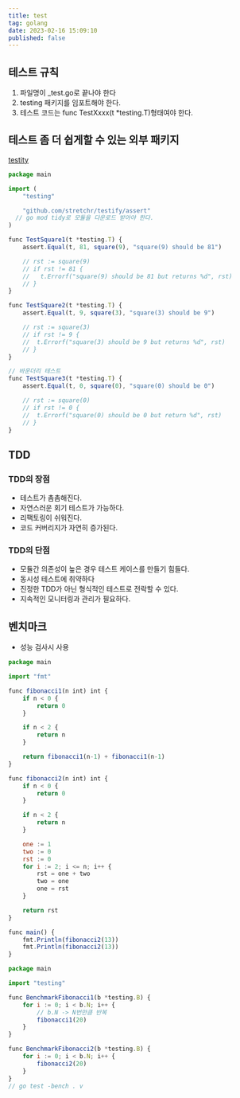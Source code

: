 ```yaml
---
title: test
tag: golang
date: 2023-02-16 15:09:10
published: false
---
```


## 테스트 규칙
1. 파일명이 _test.go로 끝나야 한다
2. testing 패키지를 임포트해야 한다.
3. 테스트 코드는 func TestXxxx(t *testing.T)형태여야 한다.

## 테스트 좀 더 쉽게할 수 있는 외부 패키지
[testity](https://github.com/stretchr/testify)
```js
package main

import (
	"testing"

	"github.com/stretchr/testify/assert"
  // go mod tidy로 모듈을 다운로드 받아야 한다.
)

func TestSquare1(t *testing.T) {
	assert.Equal(t, 81, square(9), "square(9) should be 81")

	// rst := square(9)
	// if rst != 81 {
	//   t.Errorf("square(9) should be 81 but returns %d", rst)
	// }
}

func TestSquare2(t *testing.T) {
	assert.Equal(t, 9, square(3), "square(3) should be 9")

	// rst := square(3)
	// if rst != 9 {
	// 	t.Errorf("square(3) should be 9 but returns %d", rst)
	// }
}

// 바운더리 테스트
func TestSquare3(t *testing.T) {
	assert.Equal(t, 0, square(0), "square(0) should be 0")

	// rst := square(0)
	// if rst != 0 {
	// 	t.Errorf("square(0) should be 0 but return %d", rst)
	// }
}
```


## TDD
### TDD의 장점
- 테스트가 촘촘해진다.
- 자연스러운 회기 테스트가 가능하다.
- 리팩토링이 쉬워진다.
- 코드 커버리지가 자연히 증가된다.

### TDD의 단점
- 모듈간 의존성이 높은 경우 테스트 케이스를 만들기 힘들다.
- 동시성 테스트에 취약하다
- 진정한 TDD가 아닌 형식적인 테스트로 전락할 수 있다.
- 지속적인 모니터링과 관리가 필요하다.

## 벤치마크
- 성능 검사시 사용

```js
package main

import "fmt"

func fibonacci1(n int) int {
	if n < 0 {
		return 0
	}

	if n < 2 {
		return n
	}

	return fibonacci1(n-1) + fibonacci1(n-1)
}

func fibonacci2(n int) int {
	if n < 0 {
		return 0
	}

	if n < 2 {
		return n
	}

	one := 1
	two := 0
	rst := 0
	for i := 2; i <= n; i++ {
		rst = one + two
		two = one
		one = rst
	}

	return rst
}

func main() {
	fmt.Println(fibonacci2(13))
	fmt.Println(fibonacci2(13))
}
```

```js
package main

import "testing"

func BenchmarkFibonacci1(b *testing.B) {
	for i := 0; i < b.N; i++ {
		// b.N -> N번만큼 반복
		fibonacci1(20)
	}
}

func BenchmarkFibonacci2(b *testing.B) {
	for i := 0; i < b.N; i++ {
		fibonacci2(20)
	}
}
// go test -bench . v 
```